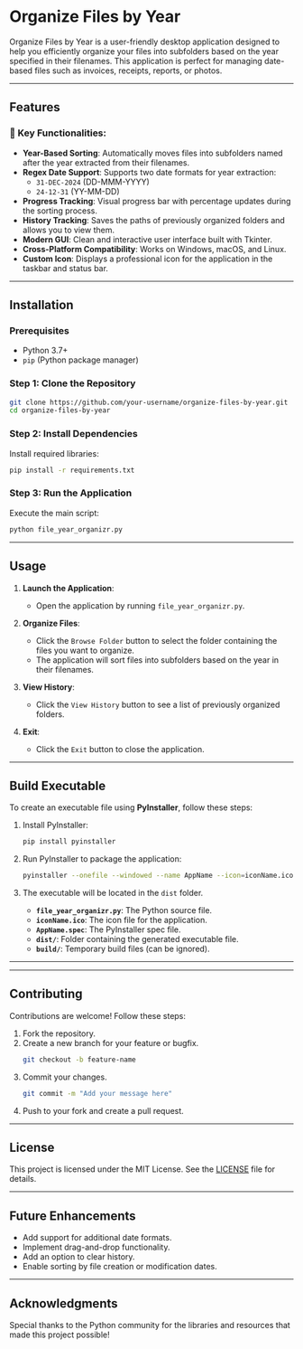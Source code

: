 # Organize Files by Year

Organize Files by Year is a user-friendly desktop application designed to help you efficiently organize your files into subfolders based on the year specified in their filenames. This application is perfect for managing date-based files such as invoices, receipts, reports, or photos.

---

## Features

### 🌟 Key Functionalities:

- **Year-Based Sorting**: Automatically moves files into subfolders named after the year extracted from their filenames.
- **Regex Date Support**: Supports two date formats for year extraction:
  - `31-DEC-2024` (DD-MMM-YYYY)
  - `24-12-31` (YY-MM-DD)
- **Progress Tracking**: Visual progress bar with percentage updates during the sorting process.
- **History Tracking**: Saves the paths of previously organized folders and allows you to view them.
- **Modern GUI**: Clean and interactive user interface built with Tkinter.
- **Cross-Platform Compatibility**: Works on Windows, macOS, and Linux.
- **Custom Icon**: Displays a professional icon for the application in the taskbar and status bar.

---

## Installation

### Prerequisites

- Python 3.7+
- `pip` (Python package manager)

### Step 1: Clone the Repository

```bash
git clone https://github.com/your-username/organize-files-by-year.git
cd organize-files-by-year
```

### Step 2: Install Dependencies

Install required libraries:

```bash
pip install -r requirements.txt
```

### Step 3: Run the Application

Execute the main script:

```bash
python file_year_organizr.py
```

---

## Usage

1. **Launch the Application**:

   - Open the application by running `file_year_organizr.py`.

2. **Organize Files**:

   - Click the `Browse Folder` button to select the folder containing the files you want to organize.
   - The application will sort files into subfolders based on the year in their filenames.

3. **View History**:

   - Click the `View History` button to see a list of previously organized folders.

4. **Exit**:
   - Click the `Exit` button to close the application.

---

## Build Executable

To create an executable file using **PyInstaller**, follow these steps:

1. Install PyInstaller:

   ```bash
   pip install pyinstaller
   ```

2. Run PyInstaller to package the application:

   ```bash
   pyinstaller --onefile --windowed --name AppName --icon=iconName.ico file_year_organizr.py
   ```

3. The executable will be located in the `dist` folder.

   - **`file_year_organizr.py`**: The Python source file.
   - **`iconName.ico`**: The icon file for the application.
   - **`AppName.spec`**: The PyInstaller spec file.
   - **`dist/`**: Folder containing the generated executable file.
   - **`build/`**: Temporary build files (can be ignored).

---

<!-- ## Screenshots

![Main Interface](c:\Users\adity\Downloads\1.jpg)
_The clean and simple main interface of the application._

![History View](c:\Users\adity\Downloads\2.jpg)
_The history window displaying previously organized folders._ -->

---

## Contributing

Contributions are welcome! Follow these steps:

1. Fork the repository.
2. Create a new branch for your feature or bugfix.
   ```bash
   git checkout -b feature-name
   ```
3. Commit your changes.
   ```bash
   git commit -m "Add your message here"
   ```
4. Push to your fork and create a pull request.

---

## License

This project is licensed under the MIT License. See the [LICENSE](LICENSE) file for details.

---

## Future Enhancements

- Add support for additional date formats.
- Implement drag-and-drop functionality.
- Add an option to clear history.
- Enable sorting by file creation or modification dates.

---

## Acknowledgments

Special thanks to the Python community for the libraries and resources that made this project possible!
